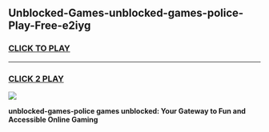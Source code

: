 
## Unblocked-Games-unblocked-games-police-Play-Free-e2iyg
<h3>
<a href="https://premium76.site?title=unblocked-games-police&ref=18A">CLICK TO PLAY</a></h3>
<hr>

<h3>
<a href="https://premium76.site?title=unblocked-games-police&ref=18A">CLICK 2 PLAY</a>
  
</h3>

<a href="https://premium76.site?title=unblocked-games-police&ref=18A"><img src="https://clearcache.store/games.png"></a>


**unblocked-games-police games unblocked: Your Gateway to Fun and Accessible Online Gaming**
